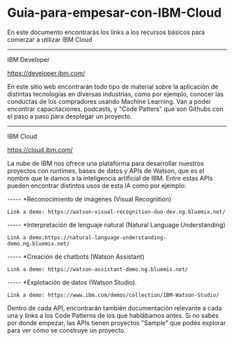 # Guia-para-empesar-con-IBM-Cloud
En este documento encontrarás los links a los recursos básicos para comerzar a utilizar IBM Cloud

-------------------------
IBM Developer


https://developer.ibm.com/

En este sitio web encontrarán todo tipo de material sobre la aplicación de distintas tecnologías en diversas industrias, como por ejemplo, conocer las conductas de los compradores usando Machine Learning.
Van a poder encontrar capacitaciones, podcasts, y "Code Patters" que son Githubs con el paso a paso para desplegar un proyecto.


-------------------------

IBM Cloud

https://cloud.ibm.com/

La nube de IBM nos ofrece una plataforma para desarrollar nuestros proyectos con runtimes, bases de datos y APIs de Watson, que es el nombre que le damos a la inteligencia artificial de IBM. Entre estas APIs pueden encontrar distintos usos de esta IA como por ejemplo:

----- *Reconocimiento de imágenes (Visual Recognition)

    Link a demo: https://watson-visual-recognition-duo-dev.ng.bluemix.net/

----- *Interpretación de lenguaje natural (Natural Language Understanding)

    Link a demo:https://natural-language-understanding-demo.ng.bluemix.net/

----- *Creación de chatbots (Watson Assistant)

    Link a demo: https://watson-assistant-demo.ng.bluemix.net/

----- *Explotación de datos (Watson Studio). 

    Link a demo: https://www.ibm.com/demos/collection/IBM-Watson-Studio/


Dentro de cada API, encontrarán también documentación relevante a cada una y links a los Code Patterns de los que hablábamos antes. Si no sabés por donde empezar, las APIs tienen proyectos "Sample" que podés explorar para ver cómo se construye un proyecto. 
